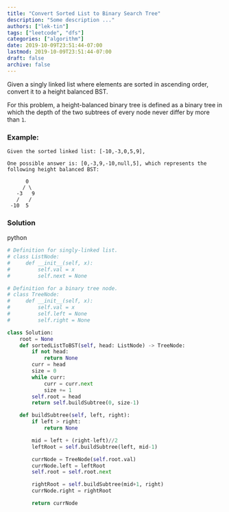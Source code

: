 ```yaml
---
title: "Convert Sorted List to Binary Search Tree"
description: "Some description ..."
authors: ["lek-tin"]
tags: ["leetcode", "dfs"]
categories: ["algorithm"]
date: 2019-10-09T23:51:44-07:00
lastmod: 2019-10-09T23:51:44-07:00
draft: false
archive: false
---
```

Given a singly linked list where elements are sorted in ascending order, convert it to a height balanced BST.  

For this problem, a height-balanced binary tree is defined as a binary tree in which the depth of the two subtrees of every node never differ by more than `1`.  

### Example:
```
Given the sorted linked list: [-10,-3,0,5,9],

One possible answer is: [0,-3,9,-10,null,5], which represents the following height balanced BST:

      0
     / \
   -3   9
   /   /
 -10  5
```

### Solution
python
```python
# Definition for singly-linked list.
# class ListNode:
#     def __init__(self, x):
#         self.val = x
#         self.next = None

# Definition for a binary tree node.
# class TreeNode:
#     def __init__(self, x):
#         self.val = x
#         self.left = None
#         self.right = None

class Solution:
    root = None
    def sortedListToBST(self, head: ListNode) -> TreeNode:
        if not head:
            return None
        curr = head
        size = 0
        while curr:
            curr = curr.next
            size += 1
        self.root = head
        return self.buildSubtree(0, size-1)

    def buildSubtree(self, left, right):
        if left > right:
            return None

        mid = left + (right-left)//2
        leftRoot = self.buildSubtree(left, mid-1)

        currNode = TreeNode(self.root.val)
        currNode.left = leftRoot
        self.root = self.root.next

        rightRoot = self.buildSubtree(mid+1, right)
        currNode.right = rightRoot

        return currNode
```